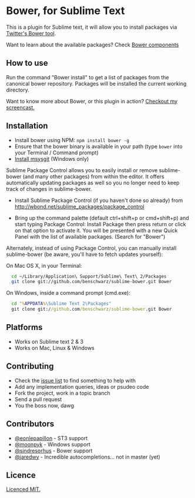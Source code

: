 # Bower, for Sublime Text

This is a plugin for Sublime text, it will allow you to install packages via [Twitter's Bower tool](http://twitter.github.com/bower/).

Want to learn about the available packages? Check [Bower components](http://sindresorhus.com/bower-components/) 

## How to use

Run the command "Bower install" to get a list of packages from the canonical bower repository.
Packages will be installed the current working directory. 

Want to know more about Bower, or this plugin in action? [Checkout my screencast.](http://germanforblack.com/post/46734908388/i-built-a-plugin-for-sublime-text-that-integrates) 

## Installation

* Install bower using NPM: `npm install bower -g`
* Ensure that the bower binary is available in your path (type `bower` into your Terminal / Command prompt)
* [Install msysgit](https://github.com/twitter/bower#a-note-for-windows-users) (Windows only)

Sublime Package Control allows you to easily install or remove sublime-bower (and many other packages) from within the editor. It offers automatically updating packages as well so you no longer need to keep track of changes in sublime-bower.

* Install Sublime Package Control (if you haven't done so already) from http://wbond.net/sublime_packages/package_control

* Bring up the command palette (default ctrl+shift+p or cmd+shift+p) and start typing Package Control: Install Package then press return or click on that option to activate it. You will be presented with a new Quick Panel with the list of available packages. (Search for "Bower")

Alternately, instead of using Package Control, you can manually install sublime-bower (be aware, you'll have to fetch updates yourself):

On Mac OS X, in your Terminal:

```bash
  cd ~/Library/Application\ Support/Sublime\ Text\ 2/Packages
  git clone git://github.com/benschwarz/sublime-bower.git Bower
```

On Windows, inside a command prompt (cmd.exe):

```cmd
  cd "%APPDATA%\Sublime Text 2\Packages"
  git clone git://github.com/benschwarz/sublime-bower.git Bower
```

## Platforms

* Works on Sublime text 2 & 3
* Works on Mac, Linux & Windows

## Contributing

* Check the [issue list](https://github.com/benschwarz/sublime-bower/issues) to find something to help with
* Add any implementation queries, ideas or psudeo code
* Fork the project, work in a topic branch
* Send a pull request
* You the boss now, dawg

## Contributors
* [@eonlepapillon](http://github.com/eonlepapillon) - ST3 support
* [@moonpyk](http://github.com/moonpyk) - Windows support
* [@sindresorhus](http://github.com/sindresorhus) - Bower support
* [@jaredwy](http://github.com/jaredwy) - Incredible autocompletions… not in master (yet)

## Licence

[Licenced MIT.](LICENCE)
